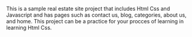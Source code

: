 This is a sample real estate site project that includes Html Css and Javascript and has pages such as contact us, blog, categories, about us, and home.
This project can be a practice for your procces of learning in learning Html Css.
